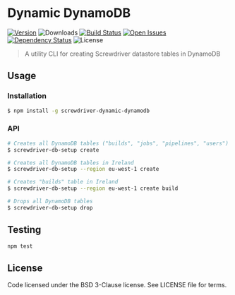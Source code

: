 # Dynamic DynamoDB
[![Version][npm-image]][npm-url] ![Downloads][downloads-image] [![Build Status][wercker-image]][wercker-url] [![Open Issues][issues-image]][issues-url] [![Dependency Status][daviddm-image]][daviddm-url] ![License][license-image]

> A utility CLI for creating Screwdriver datastore tables in DynamoDB

## Usage

### Installation

```bash
$ npm install -g screwdriver-dynamic-dynamodb
```

### API

```bash
# Creates all DynamoDB tables ("builds", "jobs", "pipelines", "users")
$ screwdriver-db-setup create

# Creates all DynamoDB tables in Ireland
$ screwdriver-db-setup --region eu-west-1 create

# Creates "builds" table in Ireland
$ screwdriver-db-setup --region eu-west-1 create build

# Drops all DynamoDB tables
$ screwdriver-db-setup drop
```

## Testing

```bash
npm test
```

## License

Code licensed under the BSD 3-Clause license. See LICENSE file for terms.

[npm-image]: https://img.shields.io/npm/v/screwdriver-dynamic-dynamodb.svg
[npm-url]: https://npmjs.org/package/screwdriver-dynamic-dynamodb
[downloads-image]: https://img.shields.io/npm/dt/screwdriver-dynamic-dynamodb.svg
[license-image]: https://img.shields.io/npm/l/screwdriver-dynamic-dynamodb.svg
[issues-image]: https://img.shields.io/github/issues/screwdriver-cd/dynamic-dynamodb.svg
[issues-url]: https://github.com/screwdriver-cd/dynamic-dynamodb/issues
[wercker-image]: https://app.wercker.com/status/9a2336c01efa4efd51035bc54b22eee6
[wercker-url]: https://app.wercker.com/project/bykey/9a2336c01efa4efd51035bc54b22eee6
[daviddm-image]: https://david-dm.org/screwdriver-cd/dynamic-dynamodb.svg?theme=shields.io
[daviddm-url]: https://david-dm.org/screwdriver-cd/dynamic-dynamodb
